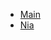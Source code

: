 - [Main](/)
- [Nia](/nia.md)

<!-- - Development -->
<!---->
<!--   - [lal](/) -->
<!---->
<!-- - Configuration -->
<!---->
<!--   - [Configuration](configuration.md) -->
<!--   - [Themes](themes.md) -->
<!--   - [Using plugins](plugins.md) -->
<!--   - [Markdown configuration](markdown.md) -->
<!--   - [Language highlight](language-highlight.md) -->
<!---->
<!-- - About -->
<!--   - [Docsify](https://docsify.js.org/) -->
